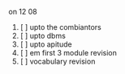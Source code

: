 on 12 08 
1. [ ] upto the combiantors
2. [ ] upto dbms 
3. [ ] upto apitude
4. [ ] em first 3 module revision
5. [ ]  vocabulary revision 